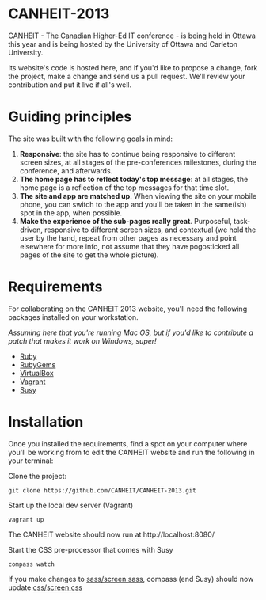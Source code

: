 CANHEIT-2013
============

CANHEIT - The Canadian Higher-Ed IT conference - is being held in Ottawa this year and is being hosted by the University of Ottawa and Carleton University.

Its website's code is hosted here, and if you'd like to propose a change, fork the project, make a change and send us a pull request. We'll review your contribution and put it live if all's well.

Guiding principles
==================

The site was built with the following goals in mind:

1. **Responsive**: the site has to continue being responsive to different screen sizes, at all stages of the pre-conferences milestones, during the conference, and afterwards.
2. **The home page has to reflect today's top message**: at all stages, the home page is a reflection of the top messages for that time slot.
3. **The site and app are matched up**. When viewing the site on your mobile phone, you can switch to the app and you'll be taken in the same(ish) spot in the app, when possible.
4. **Make the experience of the sub-pages really great**. Purposeful, task-driven, responsive to different screen sizes, and contextual (we hold the user by the hand, repeat from other pages as necessary and point elsewhere for more info, not assume that they have pogosticked all pages of the site to get the whole picture).

Requirements
============

For collaborating on the CANHEIT 2013 website, you'll need the following packages installed on your workstation.

*Assuming here that you're running Mac OS, but if you'd like to contribute a patch that makes it work on Windows, super!*

* [Ruby](http://www.ruby-lang.org/en/)
* [RubyGems](http://rubygems.org)
* [VirtualBox](https://www.virtualbox.org/wiki/Downloads)
* [Vagrant](http://www.vagrantup.com)
* [Susy](http://susy.oddbird.net)

Installation
============

Once you installed the requirements, find a spot on your computer where you'll be working from to edit the CANHEIT website and run the following in your terminal:

Clone the project:

    git clone https://github.com/CANHEIT/CANHEIT-2013.git
    
Start up the local dev server (Vagrant)

    vagrant up
    
The CANHEIT website should now run at http://localhost:8080/

Start the CSS pre-processor that comes with Susy

    compass watch
    
If you make changes to [sass/screen.sass](sass/screen.sass), compass (end Susy) should now update [css/screen.css](css/screen.css)